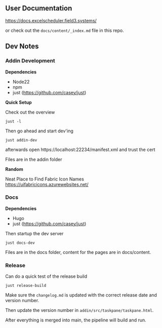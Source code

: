 ## User Documentation

https://docs.excelscheduler.field3.systems/

or check out the `docs/content/_index.md` file in this repo.

## Dev Notes

### Addin Development

**Dependencies**

- Node22
- npm
- just (https://github.com/casey/just)

**Quick Setup**

Check out the overview
```
just -l
```

Then go ahead and start dev'ing

```
just addin-dev
```

afterwards open https://localhost:22234/manifest.xml and trust the cert

Files are in the addin folder

**Random**

Neat Place to Find Fabric Icon Names https://uifabricicons.azurewebsites.net/

### Docs

**Dependencies**

- Hugo
- just (https://github.com/casey/just)


Then startup the dev server

```
just docs-dev
```

Files are in the docs folder, content for the pages are in docs/content.

### Release

Can do a quick test of the release build

```
just release-build
```

Make sure the `changelog.md` is updated with the correct release date and
version number.

Then update the version number in `addin/src/taskpane/taskpane.html`.

After everything is merged into main, the pipeline will build and run.


